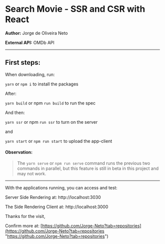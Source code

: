# Search Movie - SSR and CSR with React

**Author:** Jorge de Oliveira Neto


**External API:** OMDb API


------------

## First steps:

When downloading, run:

`yarn` or `npm i` to install the packages


After:

`yarn build` or npm `run build` to run the spec


And then:

`yarn ssr` or npm `run ssr` to turn on the server

and

`yarn start` or `npm run start` to upload the app-client



#### Observation:

> The `yarn serve` or `npm run serve` command runs the previous two commands in parallel, but this feature is still in beta in this project and may not work.


------------



With the applications running, you can access and test:


Server Side Rendering at:
http://localhost:3030


The Side Rendering Client at:
http://localhost:3000



Thanks for the visit,

Confirm more at: [https://github.com/Jorge-Neto?tab=repositories](https://github.com/Jorge-Neto?tab=repositories "https://github.com/Jorge-Neto?tab=repositories")
